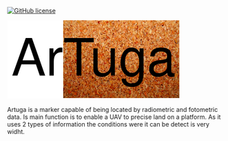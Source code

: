 [![GitHub license](https://img.shields.io/badge/license-MIT-blue.svg)](https://github.com/DiogoBranda/artuga/blob/main/LICENSE)

![ArTuga](https://github.com/DiogoBranda/artuga/blob/main/img/Untitled%20Diagram-Page-4.png?raw=true)


Artuga is a marker capable of being located by radiometric and fotometric data. Is main function is to enable a UAV to precise land on a platform. As it uses 2 types of information the conditions were it can be detect is very widht.



